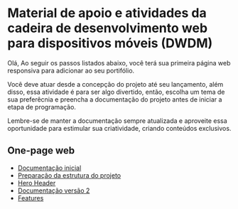 # Material de apoio e atividades da cadeira de desenvolvimento web para dispositivos móveis (DWDM)

Olá, 
Ao seguir os passos listados abaixo, você terá sua primeira página web responsiva para adicionar ao seu portifólio.

Você deve atuar desde a concepção do projeto até seu lançamento, além disso, essa atividade é para ser algo divertido, então, escolha um tema de sua preferêcnia e preencha a documentação do projeto antes de iniciar a etapa de programação. 

Lembre-se de manter a documentação sempre atualizada e aproveite essa oportunidade para estimular sua criatividade, criando conteúdos exclusivos.

## One-page web

  - [Documentação inicial](https://github.com/romuloreis/DWDM/blob/master/documento%201.md)
  - [Preparação da estrutura do projeto](https://github.com/romuloreis/DWDM/blob/master/primeira-etapa.md)
  - [Hero Header](https://github.com/romuloreis/DWDM/blob/master/segunda-etapa.md)
  - [Documentação versão 2](https://github.com/romuloreis/DWDM/blob/master/documento%202.md)
  - [Features](https://github.com/romuloreis/DWDM/blob/master/terceira-etapa.md)

